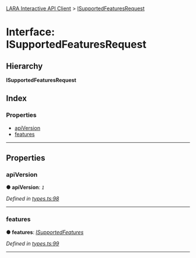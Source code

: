[LARA Interactive API Client](../README.md) > [ISupportedFeaturesRequest](../interfaces/isupportedfeaturesrequest.md)

# Interface: ISupportedFeaturesRequest

## Hierarchy

**ISupportedFeaturesRequest**

## Index

### Properties

* [apiVersion](isupportedfeaturesrequest.md#apiversion)
* [features](isupportedfeaturesrequest.md#features)

---

## Properties

<a id="apiversion"></a>

###  apiVersion

**● apiVersion**: *`1`*

*Defined in [types.ts:98](../../../lara-typescript/src/interactive-api-client/types.ts#L98)*

___
<a id="features"></a>

###  features

**● features**: *[ISupportedFeatures](isupportedfeatures.md)*

*Defined in [types.ts:99](../../../lara-typescript/src/interactive-api-client/types.ts#L99)*

___

